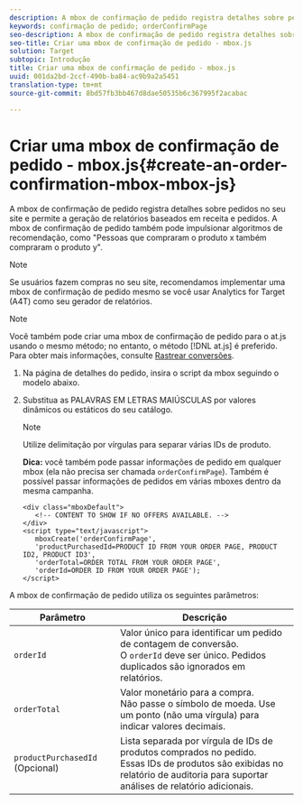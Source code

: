 ```yaml
---
description: A mbox de confirmação de pedido registra detalhes sobre pedidos no seu site e permite a geração de relatórios baseados em receita e pedidos. A mbox de confirmação de pedido também pode impulsionar algoritmos de recomendação, como "Pessoas que compraram o produto x também compraram o produto y".
keywords: confirmação de pedido; orderConfirmPage
seo-description: A mbox de confirmação de pedido registra detalhes sobre pedidos no seu site e permite a geração de relatórios baseados em receita e pedidos. A mbox de confirmação de pedido também pode impulsionar algoritmos de recomendação, como "Pessoas que compraram o produto x também compraram o produto y".
seo-title: Criar uma mbox de confirmação de pedido - mbox.js
solution: Target
subtopic: Introdução
title: Criar uma mbox de confirmação de pedido - mbox.js
uuid: 001da2bd-2ccf-490b-ba84-ac9b9a2a5451
translation-type: tm+mt
source-git-commit: 8bd57fb3bb467d8dae50535b6c367995f2acabac

---
```



# Criar uma mbox de confirmação de pedido - mbox.js{#create-an-order-confirmation-mbox-mbox-js}

A mbox de confirmação de pedido registra detalhes sobre pedidos no seu site e permite a geração de relatórios baseados em receita e pedidos. A mbox de confirmação de pedido também pode impulsionar algoritmos de recomendação, como &quot;Pessoas que compraram o produto x também compraram o produto y&quot;.

>[!NOTE]
>
>Se usuários fazem compras no seu site, recomendamos implementar uma mbox de confirmação de pedido mesmo se você usar Analytics for Target (A4T) como seu gerador de relatórios.

>[!NOTE]
>
>Você também pode criar uma mbox de confirmação de pedido para o at.js usando o mesmo método; no entanto, o método [!DNL at.js] é preferido. Para obter mais informações, consulte [Rastrear conversões](../../../c-implementing-target/c-implementing-target-for-client-side-web/how-to-deployatjs/implementing-target-without-a-tag-manager.md#task_E85D2F64FEB84201A594F2288FABF053).

1. Na página de detalhes do pedido, insira o script da mbox seguindo o modelo abaixo.
1. Substitua as PALAVRAS EM LETRAS MAIÚSCULAS por valores dinâmicos ou estáticos do seu catálogo.

   >[!NOTE]
   >
   >Utilize delimitação por vírgulas para separar várias IDs de produto.

   **Dica:** você também pode passar informações de pedido em qualquer mbox (ela não precisa ser chamada `orderConfirmPage`). Também é possível passar informações de pedidos em várias mboxes dentro da mesma campanha.

   ```
   <div class="mboxDefault"> 
      <!-- CONTENT TO SHOW IF NO OFFERS AVAILABLE. --> 
   </div> 
   <script type="text/javascript">    
      mboxCreate('orderConfirmPage', 
      'productPurchasedId=PRODUCT ID FROM YOUR ORDER PAGE, PRODUCT ID2, PRODUCT ID3', 
      'orderTotal=ORDER TOTAL FROM YOUR ORDER PAGE', 
      'orderId=ORDER ID FROM YOUR ORDER PAGE'); 
   </script> 
   ```

A mbox de confirmação de pedido utiliza os seguintes parâmetros:

| Parâmetro | Descrição |
|--- |--- |
| `orderId` | Valor único para identificar um pedido de contagem de conversão.<br>O `orderId` deve ser único. Pedidos duplicados são ignorados em relatórios. |
| `orderTotal` | Valor monetário para a compra.<br>Não passe o símbolo de moeda. Use um ponto (não uma vírgula) para indicar valores decimais. |
| `productPurchasedId` (Opcional) | Lista separada por vírgula de IDs de produtos comprados no pedido.<br>Essas IDs de produtos são exibidas no relatório de auditoria para suportar análises de relatório adicionais. |